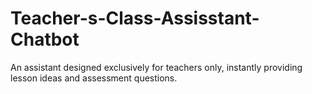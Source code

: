 # Teacher-s-Class-Assisstant-Chatbot
An assistant designed exclusively for teachers only, instantly providing lesson ideas and assessment questions.
